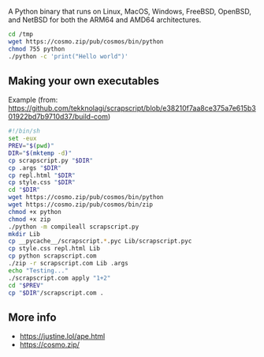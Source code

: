 
A Python binary that runs on Linux, MacOS, Windows, FreeBSD, OpenBSD, and NetBSD for both the ARM64 and AMD64 architectures.

```bash
cd /tmp
wget https://cosmo.zip/pub/cosmos/bin/python
chmod 755 python
./python -c 'print("Hello world")'
```

## Making your own executables

Example (from: https://github.com/tekknolagi/scrapscript/blob/e38210f7aa8ce375a7e615b301922bd7b9710d37/build-com)

```bash
#!/bin/sh
set -eux
PREV="$(pwd)"
DIR="$(mktemp -d)"
cp scrapscript.py "$DIR"
cp .args "$DIR"
cp repl.html "$DIR"
cp style.css "$DIR"
cd "$DIR"
wget https://cosmo.zip/pub/cosmos/bin/python
wget https://cosmo.zip/pub/cosmos/bin/zip
chmod +x python
chmod +x zip
./python -m compileall scrapscript.py
mkdir Lib
cp __pycache__/scrapscript.*.pyc Lib/scrapscript.pyc
cp style.css repl.html Lib
cp python scrapscript.com
./zip -r scrapscript.com Lib .args
echo "Testing..."
./scrapscript.com apply "1+2"
cd "$PREV"
cp "$DIR"/scrapscript.com .
```

## More info

- https://justine.lol/ape.html
- https://cosmo.zip/
